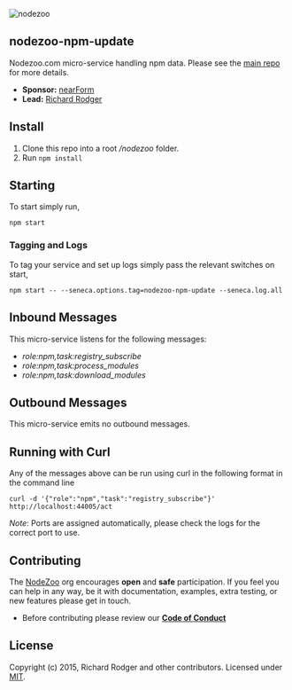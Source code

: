 ![nodezoo](https://raw.githubusercontent.com/rjrodger/nodezoo-web/to-redux/client/assets/img/logo-nodezoo.png)

## nodezoo-npm-update
Nodezoo.com micro-service handling npm data. Please see the [main repo][] for more details.

- __Sponsor:__ [nearForm][]
- __Lead:__ [Richard Rodger][Lead]

## Install
1. Clone this repo into a root _/nodezoo_ folder.
2. Run `npm install`

## Starting
To start simply run,

```
npm start
```
### Tagging and Logs
To tag your service and set up logs simply pass the relevant switches on start,

```
npm start -- --seneca.options.tag=nodezoo-npm-update --seneca.log.all
```

## Inbound Messages

This micro-service listens for the following messages:

  * _role:npm,task:registry_subscribe_
  * _role:npm,task:process_modules_
  * _role:npm,task:download_modules_

## Outbound Messages

This micro-service emits no outbound messages.

## Running with Curl

Any of the messages above can be run using curl in the following format in the command line
```
curl -d '{"role":"npm","task":"registry_subscribe"}' http://localhost:44005/act
```
_Note_: Ports are assigned automatically, please check the logs for the correct port to use.

## Contributing
The [NodeZoo][] org encourages __open__ and __safe__ participation. If you feel you can help in any way, be it with documentation, examples, extra testing, or new features please get in touch.

- Before contributing please review our __[Code of Conduct][CoC]__

## License
Copyright (c) 2015, Richard Rodger and other contributors.
Licensed under [MIT][].

[main repo]: https://github.com/rjrodger/nodezoo
[MIT]: ./LICENSE
[Code of Conduct]: https://github.com/nearform/vidi-contrib/docs/code_of_conduct.md
[nearForm]: http://www.nearform.com/
[nodeZoo]: http://www.nodezoo.com/
[CoC]: ./CoC.md
[Lead]: https://github.com/rjrodger
